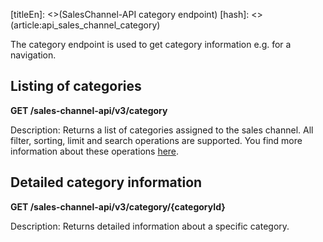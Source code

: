 [titleEn]: <>(SalesChannel-API category endpoint)
[hash]: <>(article:api_sales_channel_category)

The category endpoint is used to get category information e.g. for a navigation.

## Listing of categories

**GET /sales-channel-api/v3/category**

Description: Returns a list of categories assigned to the sales channel.
All filter, sorting, limit and search operations are supported.
You find more information about these operations [here](./../3-api/050-filter-search-limit.md).

## Detailed category information

**GET /sales-channel-api/v3/category/{categoryId}**

Description: Returns detailed information about a specific category.
